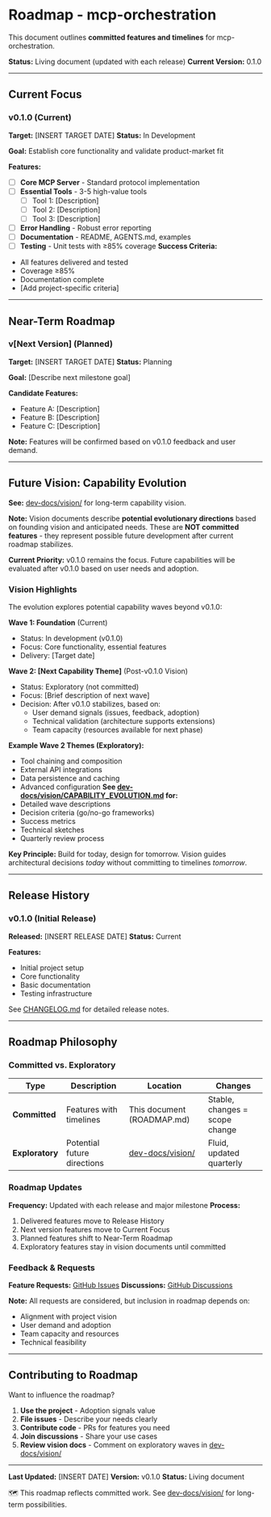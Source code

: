 # Roadmap - mcp-orchestration

This document outlines **committed features and timelines** for mcp-orchestration.

**Status:** Living document (updated with each release)
**Current Version:** 0.1.0

---

## Current Focus

### v0.1.0 (Current)

**Target:** [INSERT TARGET DATE]
**Status:** In Development

**Goal:** Establish core functionality and validate product-market fit

**Features:**

- [ ] **Core MCP Server** - Standard protocol implementation
- [ ] **Essential Tools** - 3-5 high-value tools
  - [ ] Tool 1: [Description]
  - [ ] Tool 2: [Description]
  - [ ] Tool 3: [Description]
- [ ] **Error Handling** - Robust error reporting
- [ ] **Documentation** - README, AGENTS.md, examples
- [ ] **Testing** - Unit tests with ≥85% coverage
**Success Criteria:**
- All features delivered and tested
- Coverage ≥85%
- Documentation complete
- [Add project-specific criteria]

---

## Near-Term Roadmap

### v[Next Version] (Planned)

**Target:** [INSERT TARGET DATE]
**Status:** Planning

**Goal:** [Describe next milestone goal]

**Candidate Features:**
- Feature A: [Description]
- Feature B: [Description]
- Feature C: [Description]

**Note:** Features will be confirmed based on v0.1.0 feedback and user demand.

---

## Future Vision: Capability Evolution

**See:** [dev-docs/vision/](dev-docs/vision/) for long-term capability vision.

**Note:** Vision documents describe **potential evolutionary directions** based on
founding vision and anticipated needs. These are **NOT committed features** - they
represent possible future development after current roadmap stabilizes.

**Current Priority:** v0.1.0 remains the focus. Future capabilities will be
evaluated after v0.1.0 based on user needs and adoption.

### Vision Highlights

The evolution explores potential capability waves beyond v0.1.0:

**Wave 1: Foundation** (Current)
- Status: In development (v0.1.0)
- Focus: Core functionality, essential features
- Delivery: [Target date]

**Wave 2: [Next Capability Theme]** (Post-v0.1.0 Vision)
- Status: Exploratory (not committed)
- Focus: [Brief description of next wave]
- Decision: After v0.1.0 stabilizes, based on:
  - User demand signals (issues, feedback, adoption)
  - Technical validation (architecture supports extensions)
  - Team capacity (resources available for next phase)

**Example Wave 2 Themes (Exploratory):**
- Tool chaining and composition
- External API integrations
- Data persistence and caching
- Advanced configuration
**See [dev-docs/vision/CAPABILITY_EVOLUTION.md](dev-docs/vision/CAPABILITY_EVOLUTION.md) for:**
- Detailed wave descriptions
- Decision criteria (go/no-go frameworks)
- Success metrics
- Technical sketches
- Quarterly review process

**Key Principle:** Build for today, design for tomorrow. Vision guides architectural
decisions *today* without committing to timelines *tomorrow*.

---

## Release History

### v0.1.0 (Initial Release)

**Released:** [INSERT RELEASE DATE]
**Status:** Current

**Features:**
- Initial project setup
- Core functionality
- Basic documentation
- Testing infrastructure

See [CHANGELOG.md](CHANGELOG.md) for detailed release notes.

---

## Roadmap Philosophy

### Committed vs. Exploratory

| Type | Description | Location | Changes |
|------|-------------|----------|---------|
| **Committed** | Features with timelines | This document (ROADMAP.md) | Stable, changes = scope change |
| **Exploratory** | Potential future directions | [dev-docs/vision/](dev-docs/vision/) | Fluid, updated quarterly |
### Roadmap Updates

**Frequency:** Updated with each release and major milestone
**Process:**
1. Delivered features move to Release History
2. Next version features move to Current Focus
3. Planned features shift to Near-Term Roadmap
4. Exploratory features stay in vision documents until committed
### Feedback & Requests

**Feature Requests:** [GitHub Issues](https://github.com/liminalcommons/mcp-orchestration/issues)
**Discussions:** [GitHub Discussions](https://github.com/liminalcommons/mcp-orchestration/discussions)

**Note:** All requests are considered, but inclusion in roadmap depends on:
- Alignment with project vision
- User demand and adoption
- Team capacity and resources
- Technical feasibility

---

## Contributing to Roadmap

Want to influence the roadmap?

1. **Use the project** - Adoption signals value
2. **File issues** - Describe your needs clearly
3. **Contribute code** - PRs for features you need
4. **Join discussions** - Share your use cases
5. **Review vision docs** - Comment on exploratory waves in [dev-docs/vision/](dev-docs/vision/)
---

**Last Updated:** [INSERT DATE]
**Version:** v0.1.0
**Status:** Living document

🗺️ This roadmap reflects committed work. See [dev-docs/vision/](dev-docs/vision/) for long-term possibilities.